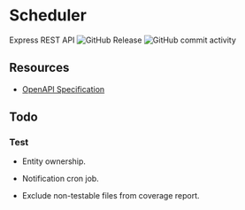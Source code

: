 # Scheduler

Express REST API ![GitHub Release](https://img.shields.io/github/v/release/jakub-szewczyk/scheduler-express) ![GitHub commit activity](https://img.shields.io/github/commit-activity/w/jakub-szewczyk/scheduler-express)

## Resources

- [OpenAPI Specification](https://scheduler-express.jakubszewczyk.com.pl/api-docs/)

## Todo

### Test

- Entity ownership.

- Notification cron job.

- Exclude non-testable files from coverage report.
